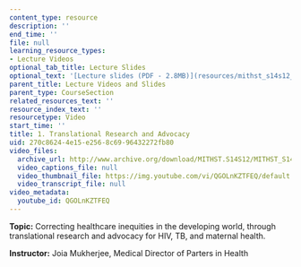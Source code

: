 ```yaml
---
content_type: resource
description: ''
end_time: ''
file: null
learning_resource_types:
- Lecture Videos
optional_tab_title: Lecture Slides
optional_text: '[Lecture slides (PDF - 2.8MB)](resources/mithst_s14s12_lec01_1101)'
parent_title: Lecture Videos and Slides
parent_type: CourseSection
related_resources_text: ''
resource_index_text: ''
resourcetype: Video
start_time: ''
title: 1. Translational Research and Advocacy
uid: 270c8624-4e15-e256-8c69-96432272fb80
video_files:
  archive_url: http://www.archive.org/download/MITHST.S14S12/MITHST_S14S12_lec01_300k.mp4
  video_captions_file: null
  video_thumbnail_file: https://img.youtube.com/vi/QGOLnKZTFEQ/default.jpg
  video_transcript_file: null
video_metadata:
  youtube_id: QGOLnKZTFEQ
---
```


**Topic:** Correcting healthcare inequities in the developing world, through translational research and advocacy for HIV, TB, and maternal health.

**Instructor:** Joia Mukherjee, Medical Director of Parters in Health